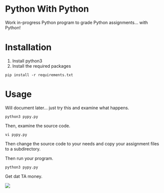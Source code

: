 # Python With Python
Work in-progress Python program to grade Python assignments... with Python! 

# Installation

1. Install python3
2. Install the required packages
```
pip install -r requirements.txt
```

# Usage
Will document later... just try this and examine what happens.
```
python3 pypy.py
```

Then, examine the source code.
```
vi pypy.py
```

Then change the source code to your needs and copy your assignment files to a subdirectory.

Then run your program.
```
python3 pypy.py
```

Get dat TA money.

![](https://media.giphy.com/media/gTURHJs4e2Ies/giphy.gif)
